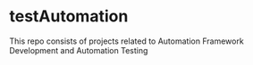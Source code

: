 # testAutomation
This repo consists of projects related to Automation Framework Development and Automation Testing
